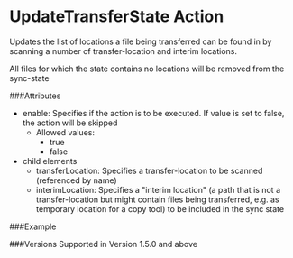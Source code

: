 UpdateTransferState Action
==================
Updates the list of locations a file being transferred can be found in by scanning a number of transfer-location and interim locations.

All files for which the state contains no locations will be removed from the sync-state


###Attributes
- enable: Specifies if the action is to be executed. If value is set to false,
	the action will be skipped
	- Allowed values:
		- true
		- false
- child elements
	- transferLocation: Specifies a transfer-location to be scanned (referenced by name)
	- interimLocation: Specifies a "interim location" (a path that is not a transfer-location but might contain
	  files being transferred, e.g. as temporary location for a copy tool) to be included in the sync state



###Example
	<updateTransferState enable="true">
		<transferLocation transferLocationName="foo" transferLocationSubPath="bar" />
		<interimLocation path="\\foo\bar"/>
	</updateTransferState>



###Versions
Supported in Version 1.5.0 and above
